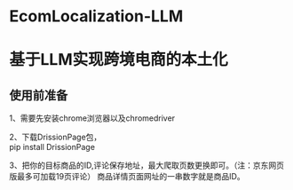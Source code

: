 # EcomLocalization-LLM
# 基于LLM实现跨境电商的本土化

## 使用前准备
1、需要先安装chrome浏览器以及chromedriver  

2、下载DrissionPage包，  
pip install DrissionPage

3、把你的目标商品的ID,评论保存地址，最大爬取页数更换即可。（注：京东网页版最多可加载19页评论）   商品详情页面网址的一串数字就是商品ID。
